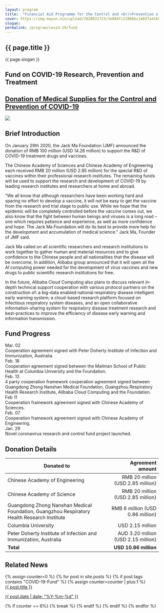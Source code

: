 ```yaml
---
layout: program
title:  "Financial Aid Programme for the Control and <br/>Prevention of COVID-19"
cover: https://img.mayun.xin/upload/2020031723/3e084fc22806bc14657a41b0275a0c5b.jpg?x-oss-process=image/resize,w_1600,limit_0/format,jpg/quality,Q_90/contrast,-60
slogan: 
permalink: /program/covid-19/fund
---
```



<div class="page-ncov">

<div class="banner program-banner" style="background-image: url('{{page.cover}}');">
	<div class="banner-content">
		<div class="container" >
			<h2>{{ page.title }}</h2>
			<p>{{ page.slogan }}</p>
		</div>
	</div>
</div>

<div class="container ncov-nav-tabs">
  <a class="tab active" id="tab-research" data-target="research">
    <h2>Fund on COVID-19 Research, Prevention and Treatment</h2>
  </a>
  <a class="tab" href="/program/covid-19/supplies" id="tab-supplies" data-target="supplies">
    <h2>Donation of Medical Supplies for the Control and Prevention of COVID-19</h2>
  </a>
</div>

<!-- <div class="container related-program-card">
  <a href="/program/covid-19-supplies">
    <div class="prefix-label">Related Program: </div>
    <div class="program-info">
      <div class="title">Donation of medical supplies for the control and prevention of COVID-19</div>
    </div>
  </a>
</div> -->


<div class="program-panel active research">

  <div class="container" style="margin-bottom: 30px;">
    <img src="https://img.mayun.xin/upload/2020031723/99776bb3a859515f196cf0f1e8a890fb.jpg">
  </div>

  <section class="even" style="padding-top: 0">
    <div class="section-heading"><h2>Brief Introduction</h2></div>
    <div class="section-body container">
      <p>On January 29th 2020, the Jack Ma Foundation (JMF) announced the donation of RMB 100 million (USD 14.26 million) to support the R&D of COVID-19 treatment drugs and vaccines.</p>

<p>The Chinese Academy of Sciences and Chinese Academy of Engineering each received RMB 20 million (USD 2.85 million) for the special R&D of vaccines within their professional research institutes. The remaining funds will be used to support the research and development of COVID-19 by leading research institutes and researchers at home and abroad.</p>

<p>"We all know that although researchers have been working hard and sparing no effort to develop a vaccine, it will not be easy to get the vaccine from the research and trial stage to public use. While we hope that the epidemic will be completely controlled before the vaccine comes out, we also know that the fight between human beings and viruses is a long road – one which requires patience and experience, as well as more confidence and hope. The Jack Ma Foundation will do its best to provide more help for the development and accumulation of medical science." Jack Ma, Founder of JMF said.</p>

<p>Jack Ma called on all scientific researchers and research institutions to work together to gather human and material resources and to give confidence to the Chinese people and all nationalities that the disease will be overcome. In addition, Alibaba group announced that it will open all the AI computing power needed for the development of virus vaccines and new drugs to public scientific research institutions for free.</p>

<p>In the future, Alibaba Cloud Computing also plans to discuss relevant in-depth technical support cooperation with various protocol partners on the construction of: a big-data enabled national respiratory disease intelligent early warning system; a cloud-based research platform focused on infectious respiratory system diseases, and an open collaborative information-sharing system for respiratory disease treatment research and best-practices to improve the efficiency of disease early warning and information transmission.</p>
    </div>
  </section>


  <section class="odd">
    <div class="section-heading"><h2>Fund Progress</h2></div>
    <div class="section-body container">
      <div class="events">
        <a class="event">
          <div class="event-date">Mar. 02</div>
          <div class="event-name">Cooperation agreement signed with Peter Doherty Institute of Infection and Immunization, Australia.</div>
        </a>
        <a class="event">
          <div class="event-date">Feb. 18</div>
          <div class="event-name">Cooperation agreement signed between the Mailman School of Public Health at Columbia University and the Foundation.</div>
        </a>
        <a class="event">
          <div class="event-date">Feb. 13</div>
          <div class="event-name">4 party cooperation framework cooperation agreement signed between Guangdong Zhong Nanshan Medical Foundation, Guangzhou Respiratory Health Research Institute, Alibaba Cloud Computing and the Foundation.</div>
        </a>
        <a class="event">
          <div class="event-date">Feb 11</div>
          <div class="event-name">Cooperation framework agreement signed with Chinese Academy of Sciences.</div>
        </a>
        <a class="event">
          <div class="event-date">Feb. 07</div>
          <div class="event-name">Cooperation framework agreement signed with Chinese Academy of Engineering.</div>
        </a>
        <a class="event">
          <div class="event-date">Jan. 29</div>
          <div class="event-name">Novel coronavirus research and control fund project launched.</div>
        </a>
      </div>
    </div>
  </section>

  <section class="even">
    <div class="section-heading"><h2>Donation Details</h2></div>
    <div class="section-body container">
      <table class="donations">
        <thead>
          <tr>
            <th class="column-1">Donated to</th>
            <th style="text-align: right;">Agreement amount</th>
          </tr>
        </thead>
        <tbody>
          <tr>
            <td>Chinese Academy of Engineering</td>
            <td style="text-align: right;">RMB 20 million (USD 2.85 million)</td>
          </tr>
          <tr>
            <td>Chinese Academy of Science</td>
            <td style="text-align: right;">RMB 20 million (USD 2.85 million)</td>
          </tr>
          <tr>
            <td>Guangdong Zhong Nanshan Medical Foundation, Guangzhou Respiratory Health Research Institute</td>
            <td style="text-align: right;">RMB 6 million (USD 0.86 million)</td>
          </tr>
          <tr>
            <td>Columbia University</td>
            <td style="text-align: right;">USD 2.15 million</td>
          </tr>
          <tr>
            <td>Peter Doherty Institute of Infection and Immunization, Australia</td>
            <td style="text-align: right;">AUD 3.20 million (USD 2.15 million)</td>
          </tr>
          <tr style="font-weight: bold;">
            <td>Total</td>
            <td style="text-align: right;">USD 10.86 million</td>
          </tr>
        </tbody>
      </table>
    </div>
  </section>


  <section class="even" style="display: none">
    <div class="section-heading">
      <h2>Project Content</h2>
      <p style="font-size: 14px; margin-top: 40px; color: #999">Introduction of partners, teams and research directions</p>
    </div>
    <div class="section-body container">
      <div class="teams">
        <div class="col-12 col-md-6">
          <div class="team-item">
            <img src="https://img.mayun.xin/upload/2020022815/2d01f065cab542475ea135f76db50bce.png" class="avatar">
            <div class="org">中国工程院</div>
            <div class="brief">
              <div class="name">王辰院士</div>
              <div class="desc">
                <p>呼吸病学与危重症医学专家
                <br>中国工程院副院长
                <br>中国医学科学院北京协和医学院院长</p>
              </div>
              <div class="target">
                <p><strong>研究方向：</strong></p>
                <p>瑞德西韦抗新型冠状病毒肺炎疗效及安全性研究</p>
              </div>
            </div>
          </div>
        </div>
        <div class="col-12 col-md-6">
          <div class="team-item">
            <img src="https://img.mayun.xin/upload/2020022815/2d01f065cab542475ea135f76db50bce.png" class="avatar">
            <div class="org">中国工程院</div>
            <div class="brief">
              <div class="name">王辰院士</div>
              <div class="desc">
                <p>呼吸病学与危重症医学专家
                <br>中国工程院副院长
                <br>中国医学科学院北京协和医学院院长</p>
              </div>
              <div class="target">
                <p><strong>研究方向：</strong></p>
                <p>瑞德西韦抗新型冠状病毒肺炎疗效及安全性研究</p>
              </div>
            </div>
          </div>
        </div>
        <div class="col-12 col-md-6">
          <div class="team-item">
            <img src="https://img.mayun.xin/upload/2020022815/2d01f065cab542475ea135f76db50bce.png" class="avatar">
            <div class="org">中国工程院</div>
            <div class="brief">
              <div class="name">王辰院士</div>
              <div class="desc">
                <p>呼吸病学与危重症医学专家
                <br>中国工程院副院长
                <br>中国医学科学院北京协和医学院院长</p>
              </div>
              <div class="target">
                <p><strong>研究方向：</strong></p>
                <p>瑞德西韦抗新型冠状病毒肺炎疗效及安全性研究</p>
              </div>
            </div>
          </div>
        </div>
        <div class="col-12 col-md-6">
          <div class="team-item">
            <img src="https://img.mayun.xin/upload/2020022815/2d01f065cab542475ea135f76db50bce.png" class="avatar">
            <div class="org">中国工程院</div>
            <div class="brief">
              <div class="name">王辰院士</div>
              <div class="desc">
                <p>呼吸病学与危重症医学专家
                <br>中国工程院副院长
                <br>中国医学科学院北京协和医学院院长</p>
              </div>
              <div class="target">
                <p><strong>研究方向：</strong></p>
                <p>瑞德西韦抗新型冠状病毒肺炎疗效及安全性研究</p>
              </div>
            </div>
          </div>
        </div>
        <div class="col-12 col-md-6">
          <div class="team-item">
            <img src="https://img.mayun.xin/upload/2020022815/2d01f065cab542475ea135f76db50bce.png" class="avatar">
            <div class="org">中国工程院</div>
            <div class="brief">
              <div class="name">王辰院士</div>
              <div class="desc">
                <p>呼吸病学与危重症医学专家
                <br>中国工程院副院长
                <br>中国医学科学院北京协和医学院院长</p>
              </div>
              <div class="target">
                <p><strong>研究方向：</strong></p>
                <p>瑞德西韦抗新型冠状病毒肺炎疗效及安全性研究</p>
              </div>
            </div>
          </div>
        </div>
        <div class="col-12 col-md-6">
          <div class="team-item">
            <img src="https://img.mayun.xin/upload/2020022815/2d01f065cab542475ea135f76db50bce.png" class="avatar">
            <div class="org">中国工程院</div>
            <div class="brief">
              <div class="name">王辰院士</div>
              <div class="desc">
                <p>呼吸病学与危重症医学专家
                <br>中国工程院副院长
                <br>中国医学科学院北京协和医学院院长</p>
              </div>
              <div class="target">
                <p><strong>研究方向：</strong></p>
                <p>瑞德西韦抗新型冠状病毒肺炎疗效及安全性研究</p>
              </div>
            </div>
          </div>
        </div>
        <div class="col-12 col-md-6">
          <div class="team-item">
            <img src="https://img.mayun.xin/upload/2020022815/2d01f065cab542475ea135f76db50bce.png" class="avatar">
            <div class="org">中国工程院</div>
            <div class="brief">
              <div class="name">王辰院士</div>
              <div class="desc">
                <p>呼吸病学与危重症医学专家
                <br>中国工程院副院长
                <br>中国医学科学院北京协和医学院院长</p>
              </div>
              <div class="target">
                <p><strong>研究方向：</strong></p>
                <p>瑞德西韦抗新型冠状病毒肺炎疗效及安全性研究</p>
              </div>
            </div>
          </div>
        </div>
        <div class="col-12 col-md-6">
          <div class="team-item">
            <img src="https://img.mayun.xin/upload/2020022815/2d01f065cab542475ea135f76db50bce.png" class="avatar">
            <div class="org">中国工程院</div>
            <div class="brief">
              <div class="name">王辰院士</div>
              <div class="desc">
                <p>呼吸病学与危重症医学专家
                <br>中国工程院副院长
                <br>中国医学科学院北京协和医学院院长</p>
              </div>
              <div class="target">
                <p><strong>研究方向：</strong></p>
                <p>瑞德西韦抗新型冠状病毒肺炎疗效及安全性研究</p>
              </div>
            </div>
          </div>
        </div>
      </div>
    </div>
  </section>

  <section class="even">
    <div class="section-heading"><h2>Related News</h2></div>
    <div class="section-body container">
      <div class="row">
      {% assign counter=0 %}
      {% for post in site.posts %}
        {% if post.tags contains "COVID-19-Fund" %}
          {% assign counter=counter | plus:1 %}
          <div class="col-md-4">
            <a class="news-card" href="{{ post.url }}" >
              <div class="cover" style="background-image: url('{{ post.cover }}?x-oss-process=image/resize,w_400/');"></div>
              <div class="content">
              <div class="title">{{ post.title }}</div>
              <p class="date">{{ post.date | date: "%Y-%m-%d" }}</p>
              </div>
            </a>
          </div>
          {% if counter == 6%}
            {% break %}
          {% endif %}
        {% endif %}
      {% endfor %}
      </div>
    </div>
  </section>

</div>